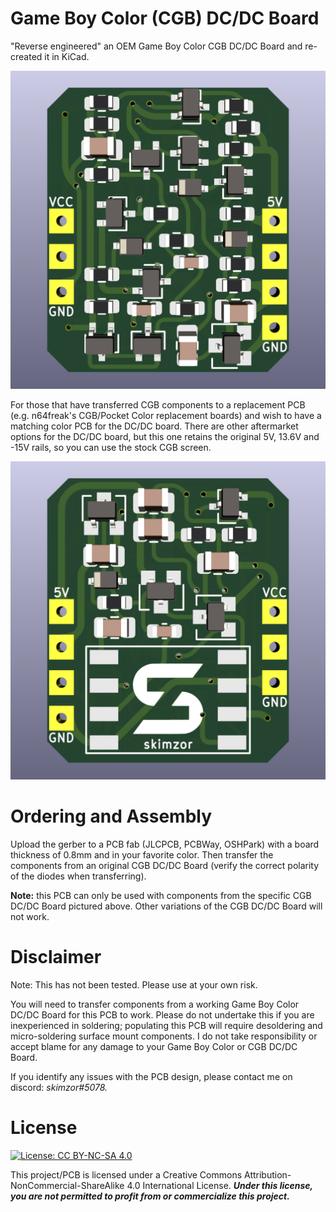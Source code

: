 # Game Boy Color (CGB) DC/DC Board
  
"Reverse engineered" an OEM Game Boy Color CGB DC/DC Board and re-created it in KiCad.

![](images/CGB-DC_front.png)

For those that have transferred CGB components to a replacement PCB (e.g. n64freak's CGB/Pocket Color replacement boards) and wish to have a matching color PCB for the DC/DC board.  There are other aftermarket options for the DC/DC board, but this one retains the original 5V, 13.6V and -15V rails, so you can use the stock CGB screen.

![](images/CGB-DC_back.png)

# Ordering and Assembly

Upload the gerber to a PCB fab (JLCPCB, PCBWay, OSHPark) with a board thickness of 0.8mm and in your favorite color.  Then transfer the components from an original CGB DC/DC Board (verify the correct polarity of the diodes when transferring).  

**Note:** this PCB can only be used with components from the specific CGB DC/DC Board pictured above. Other variations of the CGB DC/DC Board will not work.

# Disclaimer

Note: This has not been tested. Please use at your own risk.

You will need to transfer components from a working Game Boy Color DC/DC Board for this PCB to work.  Please do not undertake this if you are inexperienced in soldering; populating this PCB will require desoldering and micro-soldering surface mount components.  I do not take responsibility or accept blame for any damage to your Game Boy Color or CGB DC/DC Board. 

If you identify any issues with the PCB design, please contact me on discord: *skimzor#5078.*

# License

 [![License: CC BY-NC-SA 4.0](https://licensebuttons.net/l/by-nc-sa/4.0/80x15.png)](https://creativecommons.org/licenses/by-nc-sa/4.0/)
 
This project/PCB is licensed under a Creative Commons Attribution-NonCommercial-ShareAlike 4.0 International License. ***Under this license, you are not permitted to profit from or commercialize this project.***
